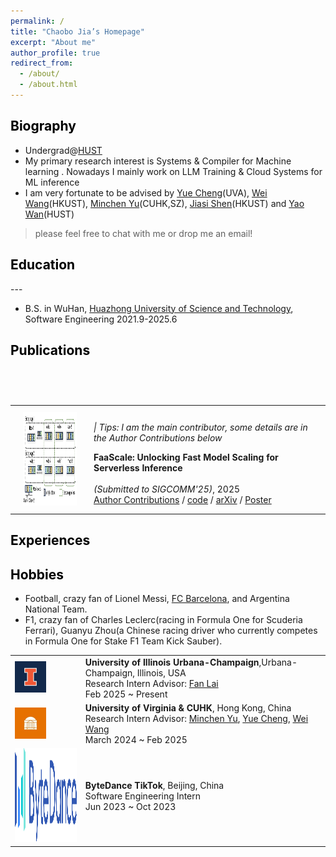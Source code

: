 ```yaml
---
permalink: /
title: "Chaobo Jia’s Homepage"
excerpt: "About me"
author_profile: true
redirect_from: 
  - /about/
  - /about.html
---
```


<!-- This is the front page of a website that is powered by the [academicpages template](https://github.com/academicpages/academicpages.github.io) and hosted on GitHub pages. [GitHub pages](https://pages.github.com) is a free service in which websites are built and hosted from code and data stored in a GitHub repository, automatically updating when a new commit is made to the respository. This template was forked from the [Minimal Mistakes Jekyll Theme](https://mmistakes.github.io/minimal-mistakes/) created by Michael Rose, and then extended to support the kinds of content that academics have: publications, talks, teaching, a portfolio, blog posts, and a dynamically-generated CV. You can fork [this repository](https://github.com/academicpages/academicpages.github.io) right now, modify the configuration and markdown files, add your own PDFs and other content, and have your own site for free, with no ads! An older version of this template powers my own personal website at [stuartgeiger.com](http://stuartgeiger.com), which uses [this Github repository](https://github.com/staeiou/staeiou.github.io). -->


<h2 class="col">
<font color=black>Biography</font>
</h2>
<!-- --- -->

<!-- * 20 years old, fourth-year Undergraduate@[HUST](http://english.hust.edu.cn/) -> PhD@UMich(Ang Chen&Mosharaf Chowdhury) -->
<!-- * the elite program in the Department of Computer Science & Technology, with **GPA 3.95, rank 4th** -->
<!-- * Intern@[UIUC](http://lingming.cs.illinois.edu/index.html), about llvm fuzzing, with the guidance of Chenyuan Yang@UIUC, Lingming Zhang@UIUC -->
<!-- * Intern@[UCSD](https://people.eecs.berkeley.edu/~hao/), about LLM Serving, under the guidance of Jiangfei Duan@CUHK, Hao Zhang@UCSD -->
<!-- * I have optimized the LLVM Backend for [SenseTime](https://www.sensetime.com/)(GPU Compiler Optimization), written many high-performance neural networks operators for [Tencent](https://github.com/Tencent/ncnn) company(Inference Engine), I also have made some contributions to open source projects of [Microsoft](https://github.com/microsoft/AI-System), [Meituan](https://github.com/meituan/YOLOv6), and [Megvii](https://github.com/MegEngine/MegCC).  -->
<!-- * In addition, as the person in charge, I once led a team to complete an industry project of the deployment of object detection and pose estimation models on arm chips, which perfectly meet the high FPS demands.  -->

* Undergrad@[HUST](http://english.hust.edu.cn/) 
* My primary research interest is Systems & Compiler for Machine learning . Nowadays I mainly work on LLM Training & Cloud Systems for ML inference
* I am very fortunate to be advised by [Yue Cheng](https://tddg.github.io/)(UVA), [Wei Wang](https://www.cse.ust.hk/~weiwa/)(HKUST), [Minchen Yu](https://sds.cuhk.edu.cn/en/teacher/1246)(CUHK,SZ), [Jiasi Shen](https://shenjiasi.com/)(HKUST) and [Yao Wan](https://wanyao.me/)(HUST)

> please feel free to chat with me or drop me an email!

<!-- <h2 class="col"> -->
<!-- <font color=blue>Skills</font> -->
<!-- </h2> -->
<!-- --- -->
<!--  -->
<!-- * **AI:** LLM/CV Model Deployment -->
<!-- * **HPC:** CUDA, Intel SSE, Arm NEON, Assembly, Async Programming -->
<!-- * **Compiler:** Compiler Infra like LLVM, MLIR, Triton -->

<h2 class="col">
<font color=black>Education</font>
</h2>
---

* B.S. in WuHan, [Huazhong University of Science and Technology](http://english.hust.edu.cn/), Software Engineering 2021.9-2025.6

<!-- * Looking for chances of Summer research experience in US or Singpore -->
<!-- * B.S. in GitHub, GitHub University, 2012 -->
<!-- * M.S. in Jekyll, GitHub University, 2014 -->
<!-- * Ph.D in Version Control Theory, GitHub University, 2018 (expected) -->

<h2 class="col">
<font color=black>Publications</font>
</h2>




<!-- Publications -->
<!-- <table class="section-table">
  <tbody>
    <tr>
      <td class="section-heading">
        Publications
      </td>
    </tr>
  </tbody>
</table> -->
<table class="content-table" style="width:100%;max-width:900px;border:none;border-spacing:0px;border-collapse:collapse;margin-right:auto;margin-left:auto;margin-top:75px;">
  <tbody>
    <tr>
      <td style="padding:10px 20px;width:25%;vertical-align:middle">
        <img src="images/publications/faascale.png" class="pub-image" width="180" height="150">
      </td>
      <td width="75%" valign="middle">
        <!-- tips -->
        <p><em>| Tips: I am the main contributor, some details are in the Author Contributions below</em></p>
        <!-- heading -->
        <papertitle><b>FaaScale: Unlocking Fast Model Scaling for Serverless Inference</b></papertitle>
        <!-- authors -->
        <br>
        <!-- conference & date -->
        <br>
        <em>(Submitted to SIGCOMM'25)</em>, 2025
        <br>
        <!-- links -->
        <a href="">Author Contributions</a>
        / <a href="">code</a>
        / <a href="">arXiv</a>
        / <a href="">Poster</a>
      </td>
    </tr>
  </tbody>
</table>


<h2 class="col">
<font color=black>Experiences</font>
</h2>

<table class="content-table">
<tbody>
<tr>
  <td class="section-image-extreme">
    <img src="images/Experience/uiuc.png" alt="uiuc logo" class="section-image-extreme" width="50" height="50">
  </td>

  <td class="section-content">
    <div class="section-title">
      <b>University of Illinois Urbana-Champaign</b>,Urbana-Champaign, Illinois, USA
      <br>
      Research Intern
      Advisor: <a
        href="https://grainger.illinois.edu/about/directory/faculty/fanlai">Fan Lai</a>
      <br>
      Feb 2025 ~ Present
    </div>
  </td>
</tr>
<tr>
  <td class="section-image-small">
    <img src="images/Experience/uva.png" alt="uva logo" class="section-image-small" width="50" height="50">
  </td>

  <td class="section-content">
    <div class="section-title">
      <b>University of Virginia & CUHK</b>, Hong Kong, China
      <br>
      Research Intern
      Advisor: <a
        href="https://sds.cuhk.edu.cn/en/teacher/1246">Minchen Yu</a>, <a
        href="https://tddg.github.io/">Yue Cheng</a>, <a
        href="https://www.cse.ust.hk/~weiwa/">Wei Wang</a>
      <br>
      March 2024 ~ Feb 2025
    </div>
  </td>
</tr>
<tr>
  <td class="section-image-small">
    <img src="images/Experience/bytedance.png" alt="bytedance logo" class="section-image-small" width="150" height="150">
  </td>

  <td class="section-content">
    <div class="section-title">
      <b>ByteDance TikTok</b>, Beijing, China
      <br>
      Software Engineering Intern
      <br>
      Jun 2023 ~ Oct 2023
    </div>
  </td>
</tr>



<h2 class="col">
<font color=black>Hobbies</font>
</h2>

* Football, crazy fan of Lionel Messi, [FC Barcelona](https://www.fcbarcelona.com/en/), and Argentina National Team.
* F1, crazy fan of Charles Leclerc(racing in Formula One for Scuderia Ferrari), Guanyu Zhou(a Chinese racing driver who currently competes in Formula One for Stake F1 Team Kick Sauber).
